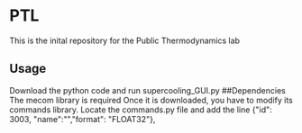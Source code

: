 # PTL

This is the inital repository for the Public Thermodynamics lab

## Usage
Download the python code and run supercooling_GUI.py
##Dependencies
The mecom library is required
Once it is downloaded, you have to modify its commands library. 
Locate the commands.py file and add the line
{"id": 3003, "name":"","format": "FLOAT32"},

